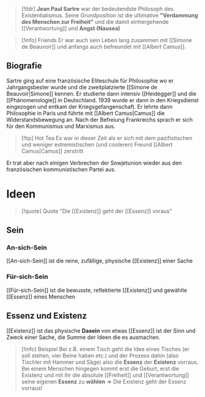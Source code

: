 >[!tldr]
>**Jean Paul Sartre** war der bedeutendste Philosoph des Existentialismus. Seine Grundposition ist die ultimative **"Verdammung des Menschen zur Freiheit"** und die damit einhergehende [[Verantwortung]] und **Angst (Nausea)**

>[!info] Friends
>Er war auch sein Leben lang zusammen  mit [[Simone de Beauvoir]] und anfangs auch befreundet mit [[Albert Camus]].

## Biografie
Sartre ging auf eine französische Eliteschule für Philosophie wo er Jahrgangsbester wurde und die zweitplatzierte [[Simone de Beauvoir|Simone]] kennen.
Er studierte dann intensiv [[Heidegger]] und die [[Phänomenologie]] in Deutschland.
1939 wurde er dann in den Kriegsdienst eingezogen und entkam der Kriegsgefangenschaft.
Er lehrte dann Philosophie in Paris und führte mit [[Albert Camus|Camus]] die Widerstandsbewegung an.
Nach der Befreiung Frankreichs sprach er sich für den Kommunismus und Marxismus aus.

>[!tip] Hot Tea
>Es war in dieser Zeit als er sich mit dem pazifistischen und weniger extremistischen (und cooleren) Freund [[Albert Camus|Camus]] zerstritt 

Er trat aber nach einigen Verbrechen der Sowjetunion wieder aus den französischen kommunistischen Partei aus.
# Ideen
>[!quote] Quote
>"Die [[Existenz]] geht der [[Essenz]] voraus"
## Sein
### An-sich-Sein
[[An-sich-Sein]] ist die reine, zufällige, physische [[Existenz]] einer Sache
### Für-sich-Sein
[[Für-sich-Sein]] ist die bewusste, reflektierte [[Existenz]] und gewählte [[Essenz]] eines Menschen

## Essenz und Existenz
[[Existenz]] ist das physische **Dasein** von etwas
[[Essenz]] ist der Sinn und Zweck einer Sache, die Summe der Ideen die es ausmachen.
>[!info] Beispiel
Bei z.B. einem Tisch geht die Idee eines Tisches (er soll stehen, vier Beine haben etc.) und der Prozess dahin (also Tischler mit Hammer und Säge) also die **Essenz** der **Existenz** vorraus.
Bei einem Menschen hingegen kommt erst die Geburt, erst die Existenz und mit ihr die absolute [[Freiheit]] und [[Verantwortung]] seine eigenen **Essenz** zu **wählen** ⇒ Die Existenz geht der Essenz vorraus!